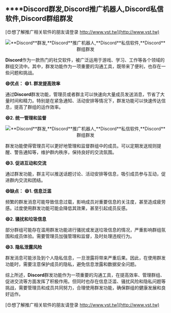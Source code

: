 ## ****Discord**群发,**Discord**推广机器人,**Discord**私信软件,**Discord**群组群发**

[😍想了解推广相关软件的朋友请登录 http://www.vst.tw](http://www.vst.tw)

 <center><img src="https://vst.tw/MP4/tuiguang/png/8.png" alt="**Discord**群发,**Discord**推广机器人,**Discord**私信软件,**Discord**群组群发"></center>

**Discord**作为一款热门的社交软件，被广泛运用于游戏、学习、工作等各个领域的群组交流中。其中，群发功能作为一项重要的沟通工具，既带来了便利，也存在一些问题和挑战。

**😄优点：**
**😄1. 群发提高效率**

通过**Discord**群发功能，管理员或者群主可以快速向大量成员发送消息，节省了大量时间和精力。特别是在紧急通知、活动安排等情况下，群发功能可以快速传达信息，提高了群组的运作效率。

**😄2. 统一管理和监督**

 <center><img src="https://vst.tw/MP4/tuiguang/png/0.png" alt="**Discord**群发,**Discord**推广机器人,**Discord**私信软件,**Discord**群组群发"></center>

群发功能使得管理员可以更好地管理和监督群组中的成员。可以定期发送规则提醒、警告通知等，维护群内秩序，保持良好的交流氛围。

**😄3. 促进互动和交流**

通过群发功能，群主可以推送话题讨论、活动安排等信息，吸引成员参与互动，促进群内交流和团结。

**😄缺点：**
**😄1. 信息泛滥**

频繁的群发消息可能导致信息过载，影响成员对重要信息的关注度，甚至造成疲劳感。过度使用群发功能可能会降低其效果，甚至引起成员反感。

**😄2. 骚扰和垃圾信息**

部分群组可能存在滥用群发功能进行骚扰或发送垃圾信息的情况，严重影响群组氛围和成员体验。需要管理员加强管理和监督，及时处理违规行为。

**😄3. 隐私泄露风险**

群发消息可能涉及到个人隐私信息，一旦泄露将带来严重后果。因此，在使用群发功能时，需要注意保护成员的隐私，避免信息泄露和数据安全问题。

综上所述，**Discord**群发功能作为一项重要的沟通工具，在提高效率、管理群组、促进交流等方面发挥了积极作用。但同时也存在信息泛滥、骚扰风险和隐私问题等挑战，需要管理员和成员共同努力，合理使用群发功能，确保群组的健康发展和良好运作。

[😍想了解推广相关软件的朋友请登录 http://www.vst.tw](http://www.vst.tw)



